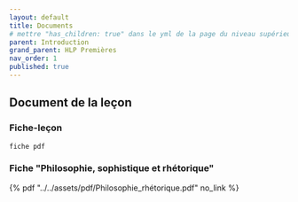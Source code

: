 ```yaml
---
layout: default
title: Documents
# mettre "has_children: true" dans le yml de la page du niveau supérieur
parent: Introduction
grand_parent: HLP Premières
nav_order: 1
published: true
---
```

## Document de la leçon
### Fiche-leçon
`fiche pdf`
### Fiche "Philosophie, sophistique et rhétorique"

{% pdf "../../assets/pdf/Philosophie_rhétorique.pdf" no_link %}